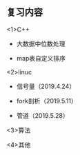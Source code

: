## 复习内容 ##
<1>C++

  * 大数据中位数处理
  
  * map表自定义排序
  
<2>linuc

   * 信号量（2019.4.24）
   
   * fork剖析（2019.5.11）

   * 管道（2019.5.28）
   
<3>算法

<4>其他
